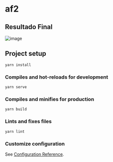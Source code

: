 # af2

## Resultado Final
![image](https://user-images.githubusercontent.com/48499810/143798226-bd80dbbb-6ba8-4629-8fd4-460eda51749e.png)


## Project setup
```
yarn install
```

### Compiles and hot-reloads for development
```
yarn serve
```

### Compiles and minifies for production
```
yarn build
```

### Lints and fixes files
```
yarn lint
```

### Customize configuration
See [Configuration Reference](https://cli.vuejs.org/config/).
